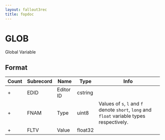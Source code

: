 ```yaml
---
layout: fallout3rec
title: fopdoc
---
```

GLOB
====

Global Variable

## Format

Count | Subrecord | Name | Type | Info
------|-------|------|------|-----
+ | EDID | Editor ID | cstring |
+ | FNAM | Type | uint8 | Values of `s`, `l` and `f` denote `short`, `long` and `float` variable types respectively.
+ | FLTV | Value | float32 |
